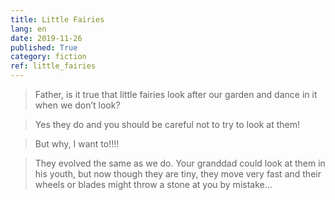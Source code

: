 ```yaml
---
title: Little Fairies
lang: en
date: 2019-11-26
published: True
category: fiction
ref: little_fairies
--- 
```


> Father, is it true that little fairies look after our garden and dance in it when we don’t look?   

> Yes they do and you should be careful not to try to look at them!   

> But why, I want to!!!!   

> They evolved the same as we do. Your granddad could look at them in his youth, but now though they are tiny, 
> they move very fast and their wheels or blades might throw a stone at you by mistake...
